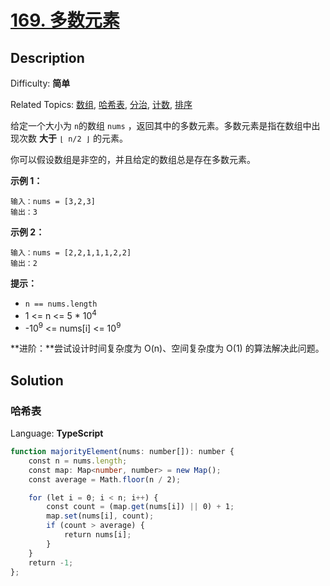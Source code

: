 # [169\. 多数元素](https://leetcode.cn/problems/majority-element/)

## Description

Difficulty: **简单**  

Related Topics: [数组](https://leetcode.cn/tag/array/), [哈希表](https://leetcode.cn/tag/hash-table/), [分治](https://leetcode.cn/tag/divide-and-conquer/), [计数](https://leetcode.cn/tag/counting/), [排序](https://leetcode.cn/tag/sorting/)

给定一个大小为 `n`的数组 `nums` ，返回其中的多数元素。多数元素是指在数组中出现次数 **大于** `⌊ n/2 ⌋` 的元素。

你可以假设数组是非空的，并且给定的数组总是存在多数元素。

**示例 1：**

```
输入：nums = [3,2,3]
输出：3
```

**示例 2：**

```
输入：nums = [2,2,1,1,1,2,2]
输出：2
```

**提示：**

* `n == nums.length`
* 1 <= n <= 5 * 10<sup>4</sup>
* -10<sup>9</sup> <= nums[i] <= 10<sup>9</sup>

**进阶：**尝试设计时间复杂度为 O(n)、空间复杂度为 O(1) 的算法解决此问题。

## Solution

### 哈希表

Language: **TypeScript**

```typescript
function majorityElement(nums: number[]): number {
    const n = nums.length;
    const map: Map<number, number> = new Map();
    const average = Math.floor(n / 2);

    for (let i = 0; i < n; i++) {
        const count = (map.get(nums[i]) || 0) + 1;
        map.set(nums[i], count);
        if (count > average) {
            return nums[i];
        }
    }
    return -1;
};
```

